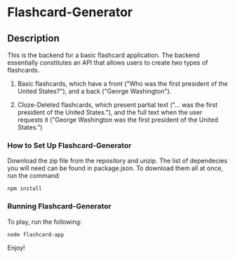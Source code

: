# Flashcard-Generator

## Description

This is the backend for a basic flashcard application. The backend essentially constitutes an API that allows users to create two types of flashcards.

1. Basic flashcards, which have a front ("Who was the first president of the United States?"), and a back ("George Washington").

2. Cloze-Deleted flashcards, which present partial text ("... was the first president of the United States."), and the full text when the user requests it ("George Washington was the first president of the United States.")

### How to Set Up Flashcard-Generator

Download the zip file from the repository and unzip. The list of dependecies you will need can be found in package.json. To download them all at once, run the command:

`npm install`

### Running Flashcard-Generator

To play, run the following:

`node flashcard-app`

Enjoy!
